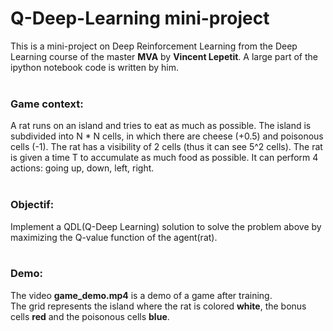 # Q-Deep-Learning mini-project
This is a mini-project on Deep Reinforcement Learning from the Deep Learning course of the master **MVA** by **Vincent Lepetit**. A large part of the ipython notebook code is written by him.<br><br>

### Game context:
A rat runs on an island and tries to eat as much as possible. The island is subdivided into N * N cells, in which there are cheese (+0.5) and poisonous cells (-1). The rat has a visibility of 2 cells (thus it can see 5^2 cells). The rat is given a time T to accumulate as much food as possible. It can perform 4 actions: going up, down, left, right.<br><br>

### Objectif:
Implement a QDL(Q-Deep Learning) solution to solve the problem above by maximizing the Q-value function of the agent(rat).<br><br>

### Demo:
The video **game_demo.mp4** is a demo of a game after training.<br>
The grid represents the island where the rat is colored **white**, the bonus cells **red** and the poisonous cells **blue**.
